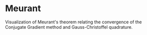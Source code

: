 # Meurant
Visualization of Meurant's theorem relating the convergence of the Conjugate Gradient method and Gauss-Christoffel quadrature.
